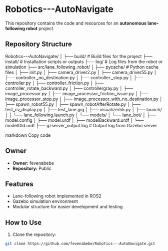 # Robotics---AutoNavigate

This repository contains the code and resources for an **autonomous lane-following robot** project.

## Repository Structure

Robotics---AutoNavigate/
│
├── build/ # Build files for the project
├── install/ # Installation scripts or outputs
├── log/ # Log files from the robot or simulation
├── src/lane_following_robot/
│ ├── pycache/ # Python cache files
│ ├── init.py
│ ├── camera_driver2.py
│ ├── camera_driver55.py
│ ├── controller._no_destination.py
│ ├── controller._stop.py
│ ├── controller.py
│ ├── controller_friction.py
│ ├── controller_rotate_backward.py
│ ├── controllergray.py
│ ├── image_processor.py
│ ├── image_processor_friction_issue.py
│ ├── image_processor_stop.py
│ ├── image_processor_with_no_destination.py
│ ├── spawn_robot55.py
│ ├── spawn_robotAfterRotate.py
│ ├── test_cv_display.py
│ ├── test_lane.jpg
│ ├── visualizer55.py
│ ├── launch/
│ │ └── lane_following.launch.py
│ └── models/
│ └── lane_bot/
│ ├── model.config
│ ├── model.urdf
│ ├── modelBackward.urdf
│ └── modelOld.urdf
├── gzserver_output.log # Output log from Gazebo server

markdown
Copy code

## Owner
- **Owner:** fevenabebe
- **Repository:** Public

## Features
- Lane-following robot implemented in ROS2
- Gazebo simulation environment
- Modular structure for easier development and testing

## How to Use

1. Clone the repository:

```bash
git clone https://github.com/fevenabebe/Robotics---AutoNavigate.git
